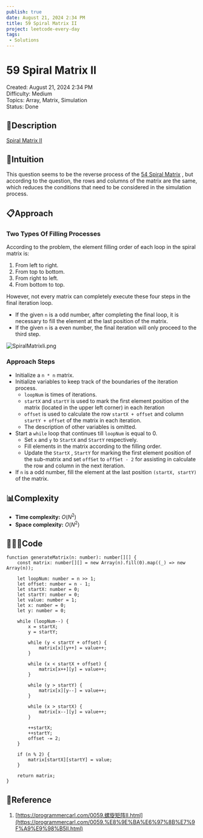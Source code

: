 ```yaml
---
publish: true
date: August 21, 2024 2:34 PM
title: 59 Spiral Matrix II
project: leetcode-every-day
tags:
 - Solutions
---
```


# 59 Spiral Matrix II

Created: August 21, 2024 2:34 PM<br>
Difficulty: Medium<br>
Topics: Array, Matrix, Simulation<br>
Status: Done<br>

## 📖Description

[Spiral Matrix II](https://leetcode.com/problems/spiral-matrix-ii/description/)

## 🤔Intuition

This question seems to be the reverse process of the  [54 Spiral Matrix](https://leetcode.com/problems/spiral-matrix/description/) , but according to the question, the rows and columns of the matrix are the same, which reduces the conditions that need to be considered in the simulation process.

## 📋Approach

### Two Types Of Filling Processes

According to the problem, the element filling order of each loop in the spiral matrix is:

1. From left to right.
2. From top to bottom.
3. From right to left.
4. From bottom to top.

However, not every matrix can completely execute these four steps in the final iteration loop.

- If the given `n` is a odd number, after completing the final loop, it is necessary to fill the element at the last position of the matrix.
- If the given `n` is a even number, the final iteration will only proceed to the third step.

![SpiralMatrixIi.png](/images/59-Spiral-Matrix-II.png)

### Approach Steps

- Initialize a `n * n` matrix.
- Initialize variables to keep track of the boundaries of the iteration process.
    - `loopNum` is times of iterations.
    - `startX` and `startY` is used to mark the first element position of the matrix (located in the upper left corner) in each iteration
    - `offset` is used to calculate the row `startX + offset` and column `startY + offset` of the matrix in each iteration.
    - The description of other variables is omitted.
- Start a `while` loop that continues till `loopNum` is equal to 0.
    - Set `x` and `y` to `StartX` and `StartY` respectively.
    - Fill elements in the matrix according to the filling order.
    - Update the `StartX` , `StartY` for marking the first element position of the sub-matrix and set `offSet` to `offSet - 2` for assisting in calculate the row and column in the next iteration.
- If `n` is a odd number, fill the element at the last position `(startX, startY)` of the matrix.

## 📊Complexity

- **Time complexity:** $O(N^2)$
- **Space complexity:** $O(N^2)$

## 🧑🏻‍💻Code

```tsx
function generateMatrix(n: number): number[][] {
    const matrix: number[][] = new Array(n).fill(0).map((_) => new Array(n));

    let loopNum: number = n >> 1;
    let offset: number = n - 1;
    let startX: number = 0;
    let startY: number = 0;
    let value: number = 1;
    let x: number = 0;
    let y: number = 0;

    while (loopNum--) {
        x = startX;
        y = startY;

        while (y < startY + offset) {
            matrix[x][y++] = value++;
        }

        while (x < startX + offset) {
            matrix[x++][y] = value++;
        }

        while (y > startY) {
            matrix[x][y--] = value++;
        }

        while (x > startX) {
            matrix[x--][y] = value++;
        }

        ++startX;
        ++startY;
        offset -= 2;
    }

    if (n % 2) {
        matrix[startX][startY] = value;
    }

    return matrix;
}
```

## 🔖Reference

1. [https://programmercarl.com/0059.螺旋矩阵II.html](https://programmercarl.com/0059.%E8%9E%BA%E6%97%8B%E7%9F%A9%E9%98%B5II.html)
